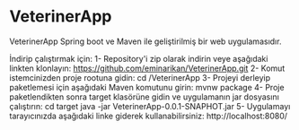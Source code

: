 # VeterinerApp

VeterinerApp Spring boot ve Maven ile geliştirilmiş bir web uygulamasıdır.

İndirip çalıştırmak için:
  1- Repository'i zip olarak indirin veye aşağıdaki linkten klonlayın:
      https://github.com/eminarikan/VeterinerApp.git
  2- Komut istemcinizden proje rootuna gidin:
      cd /VeterinerApp
  3- Projeyi derleyip paketlemesi için aşağıdaki Maven komutunu girin:
      mvnw package
  4- Proje paketlendikten sonra target klasörüne gidin ve uygulamanın jar dosyasını çalıştırın:
      cd target
      java -jar VeterinerApp-0.0.1-SNAPHOT.jar
  5- Uygulamayı tarayıcınızda aşağıdaki linke giderek kullanabilirsiniz:
      http://localhost:8080/
